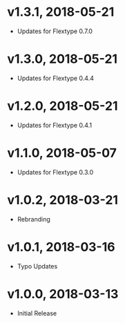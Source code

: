# v1.3.1, 2018-05-21
* Updates for Flextype 0.7.0

# v1.3.0, 2018-05-21
* Updates for Flextype 0.4.4

# v1.2.0, 2018-05-21
* Updates for Flextype 0.4.1

# v1.1.0, 2018-05-07
* Updates for Flextype 0.3.0

# v1.0.2, 2018-03-21
* Rebranding

# v1.0.1, 2018-03-16
* Typo Updates

# v1.0.0, 2018-03-13
* Initial Release
